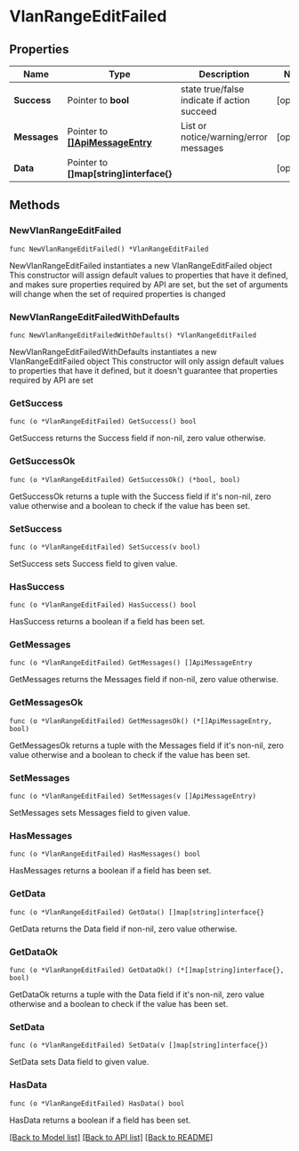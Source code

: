 # VlanRangeEditFailed

## Properties

Name | Type | Description | Notes
------------ | ------------- | ------------- | -------------
**Success** | Pointer to **bool** | state true/false indicate if action succeed | [optional] 
**Messages** | Pointer to [**[]ApiMessageEntry**](ApiMessageEntry.md) | List or notice/warning/error messages | [optional] 
**Data** | Pointer to **[]map[string]interface{}** |  | [optional] 

## Methods

### NewVlanRangeEditFailed

`func NewVlanRangeEditFailed() *VlanRangeEditFailed`

NewVlanRangeEditFailed instantiates a new VlanRangeEditFailed object
This constructor will assign default values to properties that have it defined,
and makes sure properties required by API are set, but the set of arguments
will change when the set of required properties is changed

### NewVlanRangeEditFailedWithDefaults

`func NewVlanRangeEditFailedWithDefaults() *VlanRangeEditFailed`

NewVlanRangeEditFailedWithDefaults instantiates a new VlanRangeEditFailed object
This constructor will only assign default values to properties that have it defined,
but it doesn't guarantee that properties required by API are set

### GetSuccess

`func (o *VlanRangeEditFailed) GetSuccess() bool`

GetSuccess returns the Success field if non-nil, zero value otherwise.

### GetSuccessOk

`func (o *VlanRangeEditFailed) GetSuccessOk() (*bool, bool)`

GetSuccessOk returns a tuple with the Success field if it's non-nil, zero value otherwise
and a boolean to check if the value has been set.

### SetSuccess

`func (o *VlanRangeEditFailed) SetSuccess(v bool)`

SetSuccess sets Success field to given value.

### HasSuccess

`func (o *VlanRangeEditFailed) HasSuccess() bool`

HasSuccess returns a boolean if a field has been set.

### GetMessages

`func (o *VlanRangeEditFailed) GetMessages() []ApiMessageEntry`

GetMessages returns the Messages field if non-nil, zero value otherwise.

### GetMessagesOk

`func (o *VlanRangeEditFailed) GetMessagesOk() (*[]ApiMessageEntry, bool)`

GetMessagesOk returns a tuple with the Messages field if it's non-nil, zero value otherwise
and a boolean to check if the value has been set.

### SetMessages

`func (o *VlanRangeEditFailed) SetMessages(v []ApiMessageEntry)`

SetMessages sets Messages field to given value.

### HasMessages

`func (o *VlanRangeEditFailed) HasMessages() bool`

HasMessages returns a boolean if a field has been set.

### GetData

`func (o *VlanRangeEditFailed) GetData() []map[string]interface{}`

GetData returns the Data field if non-nil, zero value otherwise.

### GetDataOk

`func (o *VlanRangeEditFailed) GetDataOk() (*[]map[string]interface{}, bool)`

GetDataOk returns a tuple with the Data field if it's non-nil, zero value otherwise
and a boolean to check if the value has been set.

### SetData

`func (o *VlanRangeEditFailed) SetData(v []map[string]interface{})`

SetData sets Data field to given value.

### HasData

`func (o *VlanRangeEditFailed) HasData() bool`

HasData returns a boolean if a field has been set.


[[Back to Model list]](../README.md#documentation-for-models) [[Back to API list]](../README.md#documentation-for-api-endpoints) [[Back to README]](../README.md)


